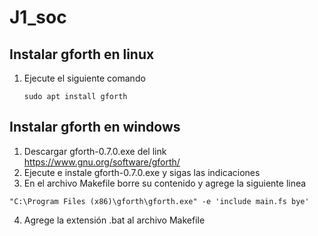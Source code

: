 # J1_soc

## Instalar gforth en linux

1. Ejecute el siguiente comando 

    `sudo apt install gforth`

## Instalar gforth en windows

1. Descargar gforth-0.7.0.exe del link https://www.gnu.org/software/gforth/
2. Ejecute e instale gforth-0.7.0.exe y sigas las indicaciones 
3. En el archivo Makefile borre su contenido y   agrege la siguiente linea
  
  `"C:\Program Files (x86)\gforth\gforth.exe" -e 'include main.fs bye' `
  
4. Agrege la extensión .bat al archivo Makefile

